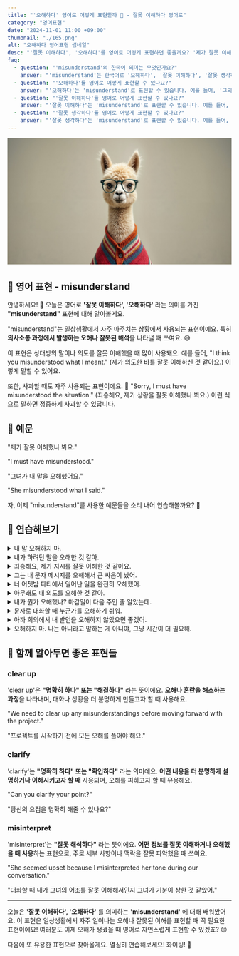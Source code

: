 ```yaml
---
title: "'오해하다' 영어로 어떻게 표현할까 🤔 - 잘못 이해하다 영어로"
category: "영어표현"
date: "2024-11-01 11:00 +09:00"
thumbnail: "./165.png"
alt: "오해하다 영어표현 썸네일"
desc: "'잘못 이해하다', '오해하다'를 영어로 어떻게 표현하면 좋을까요? '제가 잘못 이해했나 봐요.', '그녀가 내 말을 오해했어요.' 등을 영어로 표현하는 법을 배워봅시다. 다양한 예문을 통해서 연습하고 본인의 표현으로 만들어 보세요."
faq:
  - question: "'misunderstand'의 한국어 의미는 무엇인가요?"
    answer: "'misunderstand'는 한국어로 '오해하다', '잘못 이해하다', '잘못 생각하다' 등의 의미를 가지고 있습니다."
  - question: "'오해하다'를 영어로 어떻게 표현할 수 있나요?"
    answer: "'오해하다'는 'misunderstand'로 표현할 수 있습니다. 예를 들어, '그의 말을 오해했어'는 'I misunderstood what he said'로 말할 수 있습니다."
  - question: "'잘못 이해하다'를 영어로 어떻게 표현할 수 있나요?"
    answer: "'잘못 이해하다'는 'misunderstand'로 표현할 수 있습니다. 예를 들어, '내가 네가 한 말을 잘못 이해했어'는 'I misunderstood what you meant'로 말할 수 있습니다."
  - question: "'잘못 생각하다'를 영어로 어떻게 표현할 수 있나요?"
    answer: "'잘못 생각하다'는 'misunderstand'로 표현할 수 있습니다. 예를 들어, '그 상황을 잘못 생각했어'는 'I misunderstood the situation'으로 표현할 수 있습니다."
---
```


![스타일리시한 라마](./165-1.jpeg)

## 🌟 영어 표현 - misunderstand

안녕하세요! 👋 오늘은 영어로 **'잘못 이해하다', '오해하다'** 라는 의미를 가진 **"misunderstand"** 표현에 대해 알아볼게요.

"misunderstand"는 일상생활에서 자주 마주치는 상황에서 사용되는 표현이에요. 특히 **의사소통 과정에서 발생하는 오해나 잘못된 해석**을 나타낼 때 쓰여요. 😅

이 표현은 상대방의 말이나 의도를 잘못 이해했을 때 많이 사용돼요. 예를 들어, "I think you misunderstood what I meant." (제가 의도한 바를 잘못 이해하신 것 같아요.) 이렇게 말할 수 있어요.

또한, 사과할 때도 자주 사용되는 표현이에요. 🙏 "Sorry, I must have misunderstood the situation." (죄송해요, 제가 상황을 잘못 이해했나 봐요.) 이런 식으로 말하면 정중하게 사과할 수 있답니다.

<div 
  data-inline-banner="🎉 새해에는 스픽 AI와 함께 영어 공부하자" 
  data-inline-banner-subtext="설날 특별 할인으로 60%할인 + 추가 7만원 할인! (~2/3)" 
  data-inline-banner-link="https://app.usespeak.com/kr-ko/sale/kr-affiliate-special/?ref=engple-inline"
  data-inline-banner-caption="해당 링크를 통해 구매시 일정액의 수수료를 지급받습니다.">
</div>

## 📖 예문

"제가 잘못 이해했나 봐요."

"I must have misunderstood."

"그녀가 내 말을 오해했어요."

"She misunderstood what I said."

자, 이제 "misunderstand"를 사용한 예문들을 소리 내어 연습해볼까요? 🎯

## 💬 연습해보기

<details>
<summary>내 말 오해하지 마.</summary>
<span>Don't misunderstand me.</span>
</details>

<details>
<summary>내가 하려던 말을 오해한 것 같아.</summary>
<span>I think you misunderstood what I was <a href="/blog/in-english/117.try-to/">trying to</a> say.</span>
</details>

<details>
<summary>죄송해요, 제가 지시를 잘못 이해한 것 같아요.</summary>
<span>Sorry, I must have misunderstood the directions.</span>
</details>

<details>
<summary>그는 내 문자 메시지를 오해해서 큰 싸움이 났어.</summary>
<span>We had a huge fight because he misunderstood my text message.</span>
</details>

<details>
<summary>너 어젯밤 파티에서 일어난 일을 완전히 오해했어.</summary>
<span>You totally misunderstood what happened at the party last night.</span>
</details>

<details>
<summary>아무래도 내 의도를 오해한 것 같아.</summary>
<span>I'm <a href="/blog/in-english/194.afraid/">afraid</a> you misunderstood my intentions.</span>
</details>

<details>
<summary>내가 뭔가 오해했나? 마감일이 다음 주인 줄 알았는데.</summary>
<span>Did I misunderstand something? I thought the deadline was next week.</span>
</details>

<details>
<summary>문자로 대화할 때 누군가를 오해하기 쉬워.</summary>
<span>It's easy to misunderstand someone when you're texting.</span>
</details>

<details>
<summary>아까 회의에서 내 발언을 오해하지 않았으면 좋겠어.</summary>
<span>I <a href="/blog/성공하면-좋겠어-영어표현/">hope</a> you didn't misunderstand my comment at the meeting earlier.</span>
</details>

<details>
<summary>오해하지 마. 나는 아니라고 말하는 게 아니야, 그냥 시간이 더 필요해.</summary>
<span>Please don't misunderstand. I'm not saying no, I just need more time.</span>
</details>

## 🤝 함께 알아두면 좋은 표현들

### clear up

'clear up'은 **"명확히 하다" 또는 "해결하다"** 라는 뜻이에요. **오해나 혼란을 해소하는 과정**을 나타내며, 대화나 상황을 더 분명하게 만들고자 할 때 사용해요.

"We need to clear up any misunderstandings before moving forward with the project."

"프로젝트를 시작하기 전에 모든 오해를 풀어야 해요."

### clarify

'clarify'는 **"명확히 하다" 또는 "확인하다"** 라는 의미예요. **어떤 내용을 더 분명하게 설명하거나 이해시키고자 할 때** 사용되며, 오해를 피하고자 할 때 유용해요.

"Can you clarify your point?"

"당신의 요점을 명확히 해줄 수 있나요?"

### misinterpret

'misinterpret'는 **"잘못 해석하다"** 라는 뜻이에요. **어떤 정보를 잘못 이해하거나 오해했을 때 사용**하는 표현으로, 주로 세부 사항이나 맥락을 잘못 파악했을 때 쓰여요.

"She seemed upset because I misinterpreted her tone during our conversation."

"대화할 때 내가 그녀의 어조를 잘못 이해해서인지 그녀가 기분이 상한 것 같았어."

---

오늘은 **'잘못 이해하다', '오해하다'** 를 의미하는 **'misunderstand'** 에 대해 배워봤어요. 이 표현은 일상생활에서 자주 일어나는 오해나 잘못된 이해를 표현할 때 꼭 필요한 표현이에요! 여러분도 이제 오해가 생겼을 때 영어로 자연스럽게 표현할 수 있겠죠? 😊

다음에 또 유용한 표현으로 찾아올게요. 열심히 연습해보세요! 화이팅! 💪
